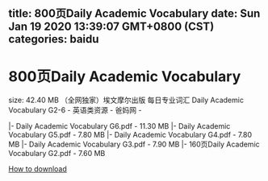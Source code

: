 
title: 800页Daily Academic Vocabulary
date: Sun Jan 19 2020 13:39:07 GMT+0800 (CST)    
categories: baidu
---

# 800页Daily Academic Vocabulary
size: 42.40 MB
 （全网独家）埃文摩尔出版 每日专业词汇 Daily Academic Vocabulary G2-6 - 英语类资源 - 爸妈网 -
 
|- Daily Academic Vocabulary G6.pdf - 11.30 MB
|- Daily Academic Vocabulary G5.pdf - 7.80 MB
|- Daily Academic Vocabulary G4.pdf - 7.80 MB
|- Daily Academic Vocabulary G3.pdf - 7.90 MB
|- 160页Daily Academic Vocabulary G2.pdf - 7.60 MB

[How to download](https://bpcam.bemobtrk.com/go/2ceec3aa-1ca2-46d6-b9ff-aaa5c184517c?jno=1354)
